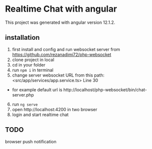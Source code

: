 # Realtime Chat with angular

This project was generated with angular version 12.1.2.

## installation

1. first install and config and run websocket server from https://github.com/rezanadimi72/php-websocket
2. clone project in local
3. cd in your folder
4. run `npm i` in terminal
5. change server websocket URL from this path: <src/app/services/app.service.ts> Line 30 
- for example default url is http://localhost/php-websocket/bin/chat-server.php
6. run `ng serve`
7. open http://localhost:4200 in two browser
8. login and start realtime chat

## TODO

browser push notification
